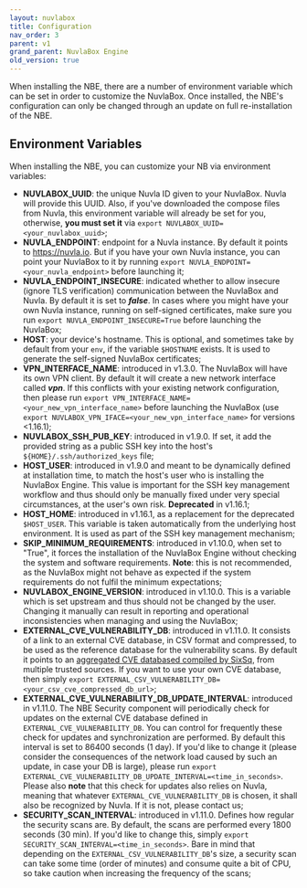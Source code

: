 ```yaml
---
layout: nuvlabox
title: Configuration
nav_order: 3
parent: v1
grand_parent: NuvlaBox Engine
old_version: true
---
```


When installing the NBE, there are a number of environment variable which can be set in order to customize the NuvlaBox.
Once installed, the NBE's configuration can only be changed through an update on full re-installation of the NBE.


## Environment Variables

When installing the NBE, you can customize your NB via environment variables:

 - **NUVLABOX_UUID**: the unique Nuvla ID given to your NuvlaBox. Nuvla will provide this UUID. Also, if you've downloaded the compose files from Nuvla, this environment variable will already be set for you, otherwise, **you must set it** via `export NUVLABOX_UUID=<your_nuvlabox_uuid>`;
 - **NUVLA_ENDPOINT**: endpoint for a Nuvla instance. By default it points to https://nuvla.io. But if you have your own Nuvla instance, you can point your NuvlaBox to it by running `export NUVLA_ENDPOINT=<your_nuvla_endpoint>` before launching it;
 - **NUVLA_ENDPOINT_INSECURE**: indicated whether to allow insecure (ignore TLS verification) communication between the NuvlaBox and Nuvla. By default it is set to **_false_**. In cases where you might have your own Nuvla instance, running on self-signed certificates, make sure you run `export NUVLA_ENDPOINT_INSECURE=True` before launching the NuvlaBox;
 - **HOST**: your device's hostname. This is optional, and sometimes take by default from your `env`, if the variable `$HOSTNAME` exists. It is used to generate the self-signed NuvlaBox certificates;
 - **VPN_INTERFACE_NAME**: introduced in v1.3.0. The NuvlaBox will have its own VPN client. By default it will create a new network interface called **_vpn_**. If this conflicts with your existing network configuration, then please run `export VPN_INTERFACE_NAME=<your_new_vpn_interface_name>` before launching the NuvlaBox (use `export NUVLABOX_VPN_IFACE=<your_new_vpn_interface_name>` for versions <1.16.1);
 - **NUVLABOX_SSH_PUB_KEY**: introduced in v1.9.0. If set, it add the provided string as a public SSH key into the host's `${HOME}/.ssh/authorized_keys` file;
 - **HOST_USER**: introduced in v1.9.0 and meant to be dynamically defined at installation time, to match the host's user who is installing the NuvlaBox Engine. This value is important for the SSH key management workflow and thus should only be manually fixed under very special circumstances, at the user's own risk. **Deprecated** in v1.16.1;
 - **HOST_HOME**: introduced in v1.16.1, as a replacement for the deprecated `$HOST_USER`. This variable is taken automatically from the underlying host environment. It is used as part of the SSH key management mechanism;
 - **SKIP_MINIMUM_REQUIREMENTS**: introduced in v1.10.0, when set to "True", it forces the installation of the NuvlaBox Engine without checking the system and software requirements. **Note**: this is not recommended, as the NuvlaBox might not behave as expected if the system requirements do not fulfil the minimum expectations;
 - **NUVLABOX_ENGINE_VERSION**: introduced in v1.10.0. This is a variable which is set upstream and thus should not be changed by the user. Changing it manually can result in reporting and operational inconsistencies when managing and using the NuvlaBox;
 - **EXTERNAL_CVE_VULNERABILITY_DB**: introduced in v1.11.0. It consists of a link to an external CVE database, in CSV format and compressed, to be used as the reference database for the vulnerability scans. By default it points to an [aggregated CVE databased compiled by SixSq](https://github.com/nuvla/vuln-db/blob/main/databases/all.aggregated.csv.gz), from multiple trusted sources. If you want to use your own CVE database, then simply `export EXTERNAL_CSV_VULNERABILITY_DB=<your_csv_cve_compressed_db_url>`;
 - **EXTERNAL_CVE_VULNERABILITY_DB_UPDATE_INTERVAL**: introduced in v1.11.0. The NBE Security component will periodically check for updates on the external CVE database defined in `EXTERNAL_CVE_VULNERABILITY_DB`. You can control for frequently these check for updates and synchronization are performed. By default this interval is set to 86400 seconds (1 day). If you'd like to change it (please consider the consequences of the network load caused by such an update, in case your DB is large), please run `export EXTERNAL_CVE_VULNERABILITY_DB_UPDATE_INTERVAL=<time_in_seconds>`. Please also **note** that this check for updates also relies on Nuvla, meaning that whatever `EXTERNAL_CVE_VULNERABILITY_DB` is chosen, it shall also be recognized by Nuvla. If it is not, please contact us;
 - **SECURITY_SCAN_INTERVAL**: introduced in v1.11.0. Defines how regular the security scans are. By default, the scans are performed every 1800 seconds (30 min). If you'd like to change this, simply `export SECURITY_SCAN_INTERVAL=<time_in_seconds>`. Bare in mind that depending on the `EXTERNAL_CSV_VULNERABILITY_DB`'s size, a security scan can take some time (order of minutes) and consume quite a bit of CPU, so take caution when increasing the frequency of the scans;
